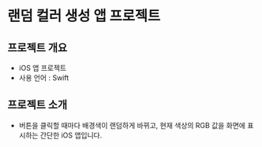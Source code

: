 # 랜덤 컬러 생성 앱 프로젝트
## 프로젝트 개요
- iOS 앱 프로젝트
- 사용 언어 : Swift

## 프로젝트 소개
- 버튼을 클릭할 때마다 배경색이 랜덤하게 바뀌고, 현재 색상의 RGB 값을 화면에 표시하는 간단한 iOS 앱입니다.
